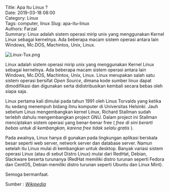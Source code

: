 Title: Apa Itu Linux ?  
Date: 2019-03-18 08:00  
Category: Linux  
Tags: computer, linux
Slug: apa-itu-linux  
Authors: Farzal  
Summary: Linux adalah sistem operasi mirip unix yang menggunakan Kernel Linux sebagai kernelnya. Ada beberapa macam sistem operasi antara lain Windows, Mc.DOS, Machintos, Unix, Linux.  

![Linux-Tux.png]({filename}/images/Linux-Tux.png "Tux.. The Linux Mascot") 

Linux adalah sistem operasi mirip unix yang menggunakan Kernel Linux sebagai kernelnya. Ada beberapa macam sistem operasi antara lain Windows, Mc.DOS, Machintos, Unix, Linux. Linux merupakan salah satu sistem operasi bersifat *Open Source*, dimana kode sumber linux dapat dimodifikasi dan digunakan serta didistribusikan kembali secara bebas oleh siapa saja.  

Linux pertama kali dimulai pada tahun 1991 oleh Linus Torvalds yang ketika itu sedang menempuh bidang ilmu komputer di Universitas Helsinki. Jauh sebelum Linus mengembangkan kernel Linux, Richard Stallman sudah terlebih dahulu mengembangkan project GNU. Dalam project ini Stallman menciptakan sistem operasi yang benar-benar free ( *free di sini berarti bebas untuk di kembangkan, karena free tidak selalu gratis* ).  

Pada awalnya, Linux hanya di gunakan pada lingkungan aplikasi berskala besar seperti web server, network server dan database server. Namun setelah itu Linux mulai di kembangkan untuk desktop. Banyak variasi sistem operasi Linux (atau di sebut Distro Linux) mulai dari RedHat, Debian, Slackware beserta turunanya (RedHat memiliki distro turunan seperti Fedora dan CentOS, Debian memiliki distro turunan seperti Ubuntu dan Linux Mint).

Semoga bermanfaat.  
  
Sumber : *[Wikipedia](https://en.wikipedia.org/wiki/Linux)*